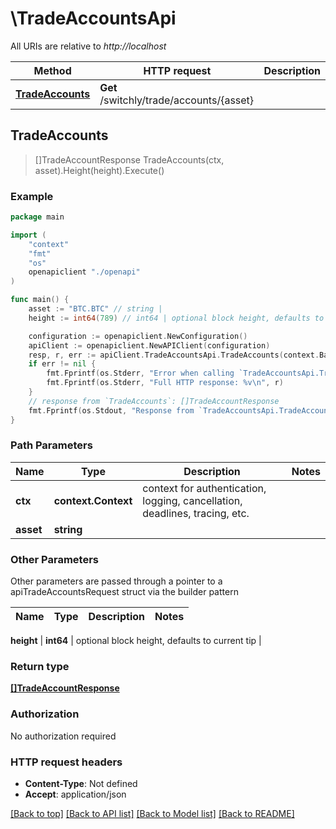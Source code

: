 # \TradeAccountsApi

All URIs are relative to *http://localhost*

Method | HTTP request | Description
------------- | ------------- | -------------
[**TradeAccounts**](TradeAccountsApi.md#TradeAccounts) | **Get** /switchly/trade/accounts/{asset} | 



## TradeAccounts

> []TradeAccountResponse TradeAccounts(ctx, asset).Height(height).Execute()





### Example

```go
package main

import (
    "context"
    "fmt"
    "os"
    openapiclient "./openapi"
)

func main() {
    asset := "BTC.BTC" // string | 
    height := int64(789) // int64 | optional block height, defaults to current tip (optional)

    configuration := openapiclient.NewConfiguration()
    apiClient := openapiclient.NewAPIClient(configuration)
    resp, r, err := apiClient.TradeAccountsApi.TradeAccounts(context.Background(), asset).Height(height).Execute()
    if err != nil {
        fmt.Fprintf(os.Stderr, "Error when calling `TradeAccountsApi.TradeAccounts``: %v\n", err)
        fmt.Fprintf(os.Stderr, "Full HTTP response: %v\n", r)
    }
    // response from `TradeAccounts`: []TradeAccountResponse
    fmt.Fprintf(os.Stdout, "Response from `TradeAccountsApi.TradeAccounts`: %v\n", resp)
}
```

### Path Parameters


Name | Type | Description  | Notes
------------- | ------------- | ------------- | -------------
**ctx** | **context.Context** | context for authentication, logging, cancellation, deadlines, tracing, etc.
**asset** | **string** |  | 

### Other Parameters

Other parameters are passed through a pointer to a apiTradeAccountsRequest struct via the builder pattern


Name | Type | Description  | Notes
------------- | ------------- | ------------- | -------------

 **height** | **int64** | optional block height, defaults to current tip | 

### Return type

[**[]TradeAccountResponse**](TradeAccountResponse.md)

### Authorization

No authorization required

### HTTP request headers

- **Content-Type**: Not defined
- **Accept**: application/json

[[Back to top]](#) [[Back to API list]](../README.md#documentation-for-api-endpoints)
[[Back to Model list]](../README.md#documentation-for-models)
[[Back to README]](../README.md)

